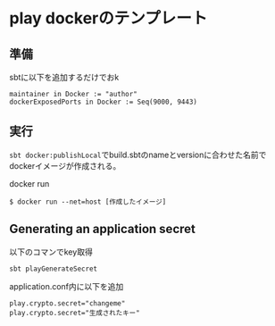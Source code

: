 # play dockerのテンプレート

## 準備
sbtに以下を追加するだけでおk

```
maintainer in Docker := "author"
dockerExposedPorts in Docker := Seq(9000, 9443)
```

## 実行
```sbt docker:publishLocal```でbuild.sbtのnameとversionに合わせた名前でdockerイメージが作成される。

docker run

```$ docker run --net=host [作成したイメージ]```

## Generating an application secret
以下のコマンでkey取得
```
sbt playGenerateSecret
```

application.conf内に以下を追加

```
play.crypto.secret="changeme"
play.crypto.secret="生成されたキー"
```

